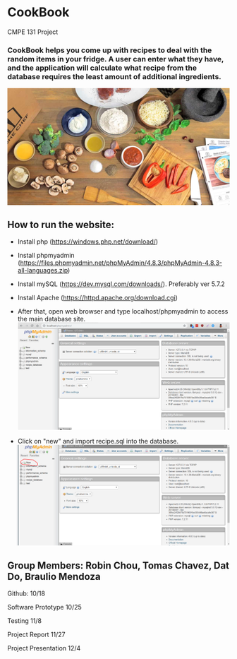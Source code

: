 # CookBook
CMPE 131 Project

### CookBook helps you come up with recipes to deal with the random items in your fridge. A user can enter what they have, and the application will calculate what recipe from the database requires the least amount of additional ingredients.
![Cookbook](./images/homepage.jpg)

## How to run the website:
- Install php (https://windows.php.net/download/)
- Install phpmyadmin (https://files.phpmyadmin.net/phpMyAdmin/4.8.3/phpMyAdmin-4.8.3-all-languages.zip)
- Install mySQL (https://dev.mysql.com/downloads/). Preferably ver 5.7.2
- Install Apache (https://httpd.apache.org/download.cgi)

- After that, open web browser and type localhost/phpmyadmin to access the main database site. 
![step1](./images/1.png)
- Click on "new" and import recipe.sql into the database.
![step2](./images/2.png)



## Group Members: Robin Chou, Tomas Chavez, Dat Do, Braulio Mendoza

Github: 10/18

Software Prototype 10/25

Testing 11/8

Project Report 11/27

Project Presentation 12/4

